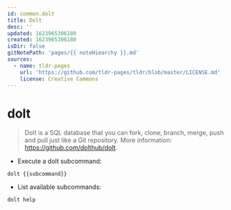 ```yaml
---
id: common.dolt
title: Dolt
desc: ''
updated: 1623965306180
created: 1623965306180
isDir: false
gitNotePath: 'pages/{{ noteHiearchy }}.md'
sources:
  - name: tldr-pages
    url: 'https://github.com/tldr-pages/tldr/blob/master/LICENSE.md'
    license: Creative Commons
---
```

# dolt

> Dolt is a SQL database that you can fork, clone, branch, merge, push and pull just like a Git repository.
> More information: <https://github.com/dolthub/dolt>.

- Execute a dolt subcommand:

`dolt {{subcommand}}`

- List available subcommands:

`dolt help`

